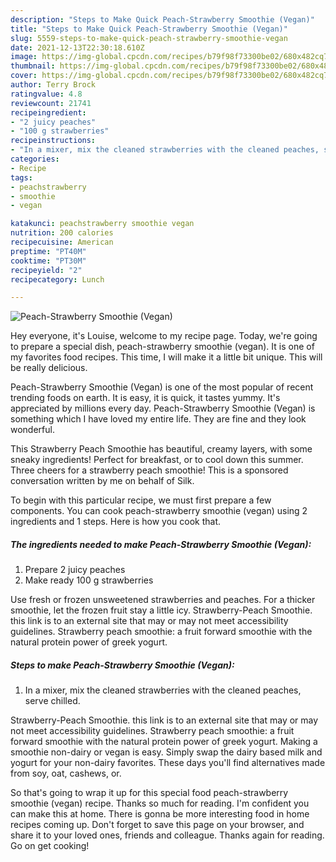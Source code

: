 ```yaml
---
description: "Steps to Make Quick Peach-Strawberry Smoothie (Vegan)"
title: "Steps to Make Quick Peach-Strawberry Smoothie (Vegan)"
slug: 5559-steps-to-make-quick-peach-strawberry-smoothie-vegan
date: 2021-12-13T22:30:18.610Z
image: https://img-global.cpcdn.com/recipes/b79f98f73300be02/680x482cq70/peach-strawberry-smoothie-vegan-recipe-main-photo.jpg
thumbnail: https://img-global.cpcdn.com/recipes/b79f98f73300be02/680x482cq70/peach-strawberry-smoothie-vegan-recipe-main-photo.jpg
cover: https://img-global.cpcdn.com/recipes/b79f98f73300be02/680x482cq70/peach-strawberry-smoothie-vegan-recipe-main-photo.jpg
author: Terry Brock
ratingvalue: 4.8
reviewcount: 21741
recipeingredient:
- "2 juicy peaches"
- "100 g strawberries"
recipeinstructions:
- "In a mixer, mix the cleaned strawberries with the cleaned peaches, serve chilled."
categories:
- Recipe
tags:
- peachstrawberry
- smoothie
- vegan

katakunci: peachstrawberry smoothie vegan 
nutrition: 200 calories
recipecuisine: American
preptime: "PT40M"
cooktime: "PT30M"
recipeyield: "2"
recipecategory: Lunch

---
```



![Peach-Strawberry Smoothie (Vegan)](https://img-global.cpcdn.com/recipes/b79f98f73300be02/680x482cq70/peach-strawberry-smoothie-vegan-recipe-main-photo.jpg)

Hey everyone, it's Louise, welcome to my recipe page. Today, we're going to prepare a special dish, peach-strawberry smoothie (vegan). It is one of my favorites food recipes. This time, I will make it a little bit unique. This will be really delicious.

Peach-Strawberry Smoothie (Vegan) is one of the most popular of recent trending foods on earth. It is easy, it is quick, it tastes yummy. It's appreciated by millions every day. Peach-Strawberry Smoothie (Vegan) is something which I have loved my entire life. They are fine and they look wonderful.

This Strawberry Peach Smoothie has beautiful, creamy layers, with some sneaky ingredients! Perfect for breakfast, or to cool down this summer. Three cheers for a strawberry peach smoothie! This is a sponsored conversation written by me on behalf of Silk.


To begin with this particular recipe, we must first prepare a few components. You can cook peach-strawberry smoothie (vegan) using 2 ingredients and 1 steps. Here is how you cook that.

<!--inarticleads1-->

##### The ingredients needed to make Peach-Strawberry Smoothie (Vegan):

1. Prepare 2 juicy peaches
1. Make ready 100 g strawberries


Use fresh or frozen unsweetened strawberries and peaches. For a thicker smoothie, let the frozen fruit stay a little icy. Strawberry-Peach Smoothie. this link is to an external site that may or may not meet accessibility guidelines. Strawberry peach smoothie: a fruit forward smoothie with the natural protein power of greek yogurt. 

<!--inarticleads2-->

##### Steps to make Peach-Strawberry Smoothie (Vegan):

1. In a mixer, mix the cleaned strawberries with the cleaned peaches, serve chilled.


Strawberry-Peach Smoothie. this link is to an external site that may or may not meet accessibility guidelines. Strawberry peach smoothie: a fruit forward smoothie with the natural protein power of greek yogurt. Making a smoothie non-dairy or vegan is easy. Simply swap the dairy based milk and yogurt for your non-dairy favorites. These days you&#39;ll find alternatives made from soy, oat, cashews, or. 

So that's going to wrap it up for this special food peach-strawberry smoothie (vegan) recipe. Thanks so much for reading. I'm confident you can make this at home. There is gonna be more interesting food in home recipes coming up. Don't forget to save this page on your browser, and share it to your loved ones, friends and colleague. Thanks again for reading. Go on get cooking!
